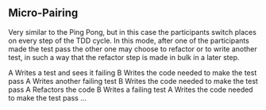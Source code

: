 ## Micro-Pairing
Very similar to the Ping Pong, but in this case the participants switch places on every step of the TDD cycle. In this mode, after one of the participants made the test pass the other one may choose to refactor or to write another test, in such a way that the refactor step is made in bulk in a later step.

A Writes a test and sees it failing
B Writes the code needed to make the test pass
A Writes another failing test
B Writes the code needed to make the test pass
A Refactors the code
B Writes a failing test
A Writes the code needed to make the test pass
...